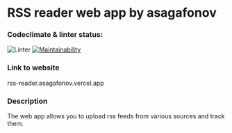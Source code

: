 # RSS reader web app by asagafonov

### Codeclimate & linter status:
![Linter](https://github.com/asagafonov/RSS-reader/workflows/Linter/badge.svg)
[![Maintainability](https://api.codeclimate.com/v1/badges/d83079bca07cd2da0380/maintainability)](https://codeclimate.com/github/asagafonov/RSS-reader/maintainability)

### Link to website
rss-reader.asagafonov.vercel.app

### Description
The web app allows you to upload rss feeds from various sources and track them.
